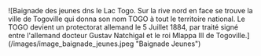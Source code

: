 
<div class="figure" markdown="1">
![Baignade des jeunes dns le Lac Togo. Sur la rive nord en face se trouve la ville de Togoville qui donna son nom TOGO à tout le territoire national. Le TOGO devient un protectorat allemand le 5 Juillet 1884, par traité signé entre l'allemand docteur Gustav Natchigal et le roi Mlappa III de Togoville.](/images/image_baignade_jeunes.jpeg "Baignade Jeunes")
</div>